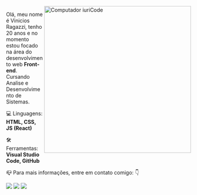 <img src="https://cdn.dribbble.com/users/4326557/screenshots/9076891/media/8595285554daf6bdd85fc236c25e88ea.jpg" min-width="400px" max-width="400px" width="400px" align="right" alt="Computador iuriCode">

<p align="left"> 
  Olá, meu nome é Vinicios Ragazzi, tenho 20 anos e no momento estou focado na área do desenvolvimento web <strong>Front-end</strong>.<br>
 Cursando Analise e Desenvolvimento de Sistemas.
</p>

<p align="left">
  💻 Linguagens: <strong>HTML, CSS, JS (React)</strong>
</p>

<p align="left">
  🛠 Ferramentas: <strong>Visual Studio Code, GitHub</strong>
</p>

<p align="left">
  📪 Para mais informações, entre em contato comigo: 👇
</p>

<p align="left">

  <a href="#" alt="WhatsApp">
  <img src="https://img.shields.io/badge/-WhatsApp-25d366?style=flat-square&labelColor=25d366&logo=whatsapp&logoColor=white&link=https://api.whatsapp.com/send?phone=5521980534112&text=Ol%C3%A1%2C%20em%20breve%20responderei%20sua%20mensagem!"/></a>

  <a href="#" alt="Facebook">
  <img src="https://img.shields.io/badge/-Facebook-3b5998?style=flat-square&labelColor=3b5998&logo=facebook&logoColor=white&link=https://www.facebook.com/vinicios.ragazzi.750/"/></a>

  <a href="#" alt="Instagram">
  <img src="https://img.shields.io/badge/-Instagram-DF0174?style=flat-square&labelColor=DF0174&logo=instagram&logoColor=white&link=https://www.instagram.com/ragazzy4/"/></a>
</p>  
